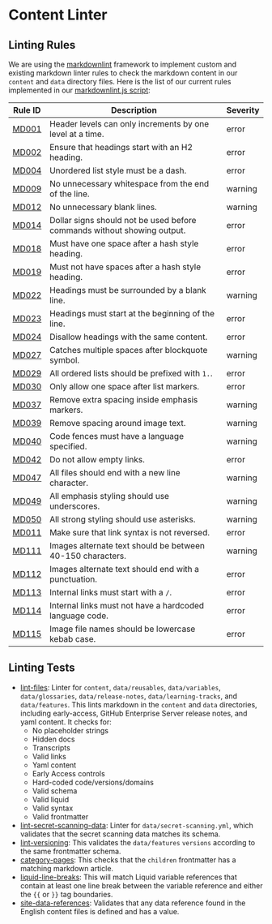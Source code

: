 # Content Linter

## Linting Rules

We are using the [markdownlint](https://github.com/DavidAnson/markdownlint) framework to implement custom and existing markdown linter rules to check the markdown content in our `content` and `data` directory files. Here is the list of our current rules implemented in our [markdownlint.js script](./scripts/markdownlint.js):

| **Rule ID** | **Description** | **Severity** |
|---|---|---|
| [MD001](https://github.com/DavidAnson/markdownlint/blob/main/doc/md001.md) | Header levels can only increments by one level at a time. | error |
| [MD002](https://github.com/DavidAnson/markdownlint/blob/main/doc/md002.md) | Ensure that headings start with an H2 heading. | error |
| [MD004](https://github.com/DavidAnson/markdownlint/blob/main/doc/md004.md) | Unordered list style must be a dash. | error |
| [MD009](https://github.com/DavidAnson/markdownlint/blob/main/doc/md009.md) | No unnecessary whitespace from the end of the line. | warning |
| [MD012](https://github.com/DavidAnson/markdownlint/blob/main/doc/md012.md) | No unnecessary blank lines. | warning |
| [MD014](https://github.com/DavidAnson/markdownlint/blob/main/doc/md014.md) | Dollar signs should not be used before commands without showing output. | error |
| [MD018](https://github.com/DavidAnson/markdownlint/blob/main/doc/md018.md) | Must have one space after a hash style heading. | error |
| [MD019](https://github.com/DavidAnson/markdownlint/blob/main/doc/md019.md) | Must not have spaces after a hash style heading. | error |
| [MD022](https://github.com/DavidAnson/markdownlint/blob/main/doc/md022.md) | Headings must be surrounded by a blank line. | warning |
| [MD023](https://github.com/DavidAnson/markdownlint/blob/main/doc/md023.md) | Headings must start at the beginning of the line. | error |
| [MD024](https://github.com/DavidAnson/markdownlint/blob/main/doc/md024.md) | Disallow headings with the same content. | error |
| [MD027](https://github.com/DavidAnson/markdownlint/blob/main/doc/md027.md) | Catches multiple spaces after blockquote symbol. | warning |
| [MD029](https://github.com/DavidAnson/markdownlint/blob/main/doc/md029.md) | All ordered lists should be prefixed with `1.`. | error |
| [MD030](https://github.com/DavidAnson/markdownlint/blob/main/doc/md030.md) | Only allow one space after list markers. | error |
| [MD037](https://github.com/DavidAnson/markdownlint/blob/main/doc/md037.md) | Remove extra spacing inside emphasis markers. | warning |
| [MD039](https://github.com/DavidAnson/markdownlint/blob/main/doc/md039.md) | Remove spacing around image text. | warning |
| [MD040](https://github.com/DavidAnson/markdownlint/blob/main/doc/md040.md) | Code fences must have a language specified. | warning |
| [MD042](https://github.com/DavidAnson/markdownlint/blob/main/doc/md042.md) | Do not allow empty links. | error |
| [MD047](https://github.com/DavidAnson/markdownlint/blob/main/doc/md047.md) | All files should end with a new line character. | warning |
| [MD049](https://github.com/DavidAnson/markdownlint/blob/main/doc/md049.md) | All emphasis styling should use underscores. | warning |
| [MD050](https://github.com/DavidAnson/markdownlint/blob/main/doc/md050.md) | All strong styling should use asterisks. | warning |
| [MD011](https://github.com/DavidAnson/markdownlint/blob/main/doc/md011.md) | Make sure that link syntax is not reversed. | error |
| [MD111](./linting-rules/image-alt-text-length.js) | Images alternate text should be between 40-150 characters. | warning |
| [MD112](./linting-rules/image-alt-text-end-punctuation.js) | Images alternate text should end with a punctuation. | error |
| [MD113](./linting-rules/internal-links-slash.js) | Internal links must start with a `/`. | error |
| [MD114](./linting-rules/internal-links-lang.js) | Internal links must not have a hardcoded language code. | error |
| [MD115](./linting-rules/image-file-kebab.js) | Image file names should be lowercase kebab case. | error |

## Linting Tests

- [lint-files](./tests/lint-files.js): Linter for `content`, `data/reusables`, `data/variables`, `data/glossaries`, `data/release-notes`, `data/learning-tracks`, and `data/features`. This lints markdown in the `content` and `data` directories, including early-access, GitHub Enterprise Server release notes, and yaml content. It checks for:
  - No placeholder strings
  - Hidden docs
  - Transcripts 
  - Valid links
  - Yaml content
  - Early Access controls
  - Hard-coded code/versions/domains
  - Valid schema
  - Valid liquid
  - Valid syntax
  - Valid frontmatter
- [lint-secret-scanning-data](./tests/lint-secret-scanning-data.js): Linter for `data/secret-scanning.yml`, which validates that the secret scanning data matches its schema.
- [lint-versioning](./tests/lint-versioning.js): This validates the `data/features` `versions` according to the same frontmatter schema.
- [category-pages](./tests/category-pages.js): This checks that the `children` frontmatter has a matching markdown article.
- [liquid-line-breaks](./tests/liquid-line-breaks.js): This will match Liquid variable references that contain at least one line break
between the variable reference and either the `{{` or `}}` tag boundaries.
- [site-data-references](./tests/site-data-references.js): Validates that any data reference found in the English content files is defined and has a value.
